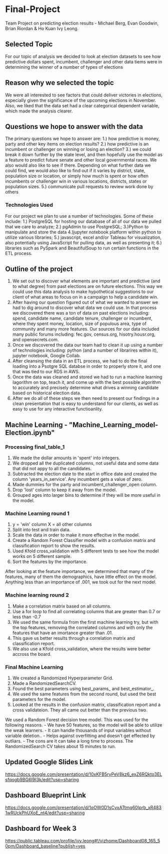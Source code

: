 # Final-Project
Team Project on predicting election results - Michael Berg, Evan Goodwin, Brian Riordan & Ho Kuan Ivy Leong.
## Selected Topic
For our topic of analysis we decided to look at election datasets to see how predictive dollars spent, incumbent, challenger and other data tiems were in determining the winner of a number of types of elections
## Reason why we selected the topic
We were all interested to see factors that could deliver victories in elections, especially given the significance of the upcoming elections in November. Also, we liked that the data set had a clear categorical dependent variable, which made the analysis clearer.
## Questions we hope to answer with the data
The primary questions we hope to answer are: 1.) how predictive is money, party and other key items on election results? 2.) how predictive is an incumbent or challenger on winning or losing an election? 3.) we could break it down further by the state level, and then hopefully use the model as a feature to predict future senate and other local governmental races. We also would also like to see if there. Depending on what further data we could find, we would also like to find out if it varies by district, state, population size or location, or simply how much is spent or how often incumbents or challenger win in various locations, districts, states or population sizes.
5.) communicate pull requests to review work done by others
### Technologies Used
For our project we plan to use a number of technologies. Some of these include: 1.) PostgreSQL for hosting our database of all of our data we pulled that we care to analyze; 2.) pgAdmin to use PostgreSQL; 3.)Python to manipulate and store the data 4.)jupyter notebook platform within python to utilize various libraries; 5.) javascript, excel and/or Tableau for visualization, also potentially using JavaScript for pulling data, as well as presenting it; 6.) libraries such as PySpark and BeautifulSoup to run certain functions in the ETL process.
## Outline of the project
1. We set out to discover what elements are important and predictive (and to what degree) from past elections are on future elections. This way we could use this data analysis to make hypothetical suggestions to our client of what areas to focus on in a campaign to help a candidate win.
2. After having our question figured out of what we wanted to answer we had to dig around to discover what data we could use. In that process we discovered there was a ton of data on past elections including: spend, candidate name, candidate tenure, challenger or incumbent, where they spent money, location, size of populous area, type of community and many more features. Our sources for our data included many public forums including: fec.gov, census.org, hisotry.housr.org, and opensecrets.com.
3. Once we discovered the data our team had to clean it up using a number of technologies including: python (and a number of librarires within it), jupyter notebook, Google Collab.
4. After cleansing the data in an ETL process, we had to do the final loading into a Psotgre SQL databse in order to properly store it, and one that was tied to our RDS in AWS.
5. Once the data was cleaned and stored we had to run a machine learning lagorithm on top, teach it, and come up with the best possible algorithm to accurately and precisely determine what drives a winning candidate based on historical election data.
6. After we do all of these steps we then need to present our findings in a clean presentation that is easy to understand for our clients, as well as easy to use for any interactive functioanlity.

## Machine Learning - "Machine_Learning_model-Election.ipynb"
### Processing final_table_1
1. We made the dollar amounts in 'spent' into integers.
2. We dropped all the duplicated columns, not useful data and some data that did not appy to all the candidates.
3. Subtracted the election date to the start in office date and created the column 'years_in_service'.  Any incumbent gets a value of zero.
4. Made dummies for the party and incumbent_challenger_open column.
5. Drop 'lost' column to keep it away from the model.
6. Grouped ages into larger bins to determine if they will be more useful in the model.
### Machine Learning round 1
1.  y = 'win' column
    X = all other columns
2. Split into test and train data. 
3. Scale the data in order to make it more effecitve in the model.
4. Create a Random Forest Classifier model with a confusion matrix and classification report to show the results.
5. Used Kfold cross_validation with 5 different tests to see how the model works on 5 different sample.
6. Sort the features by the importance.

After looking at the feature importance, we determined that many of the features, many of them the demographics, have little effect on the model.
Anything less than an importance of .001, we took out for the next model. 

### Machine learning round 2
1. Make a correlation matrix based on all columns.
2. Use a for loop to find all correlating columns that are greater than 0.7 or less than -0.7
3. We used the same formula from the first machine learning try, but with the top features, removing the correlated columns and with only the features that have an imortance greater than .01.
4. This gave us better results through a correlation matrix and classification report.
5.  We also use a Kfold cross_validation, where the results were better accross the board.

### Final Machine Learning
1. We created a Randomized Hyperparameter Grid.
2. Made a RandomizedSearchCV.
3. Found the best parameters using best_params_ and best_estimator_.
4. We used the same features from the second round, but used the best parameters for the model.  
5. Looked at the results in the confusion matrix, classification report and a cross validateion.  They all came out better than the previous two.

 We used a Random Forest decision tree model.  This was used for the following reasons.
      - We have 50 features, so the model will be able to utilize the weak learners.
      - It can handle thousands of input variables without variable deletion..
      - Helps against overfitting and doesn't get effected by outliars.
      - The cons are it can take a long time to process.  The RandomizedSearch CV takes about 15 minutes to run.
## Updated Google Slides Link
https://docs.google.com/presentation/d/10xKFB5ryPeV8kz6_exZ6RQkto3ELsfqogb9BG6I9I3k/edit?usp=sharing

## Dashboard Blueprint Link
https://docs.google.com/presentation/d/1oOW0D1sCvxATtmq60Iprb_xR4831wRUckPhUXoE_nt4/edit?usp=sharing

## Dashboard for Week 3
https://public.tableau.com/profile/ivy.leong#!/vizhome/Dashboard08_165_50pm/Dashboard_baseline?publish=yes
